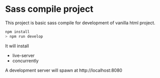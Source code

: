 # Sass compile project

This project is basic sass compile for development of vanilla html project.

```bash
npm install
> npm run develop
```
It will install

- live-server
- concurrently

A development server will spawn at http://localhost:8080
